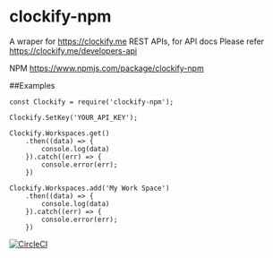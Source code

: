 # clockify-npm
A wraper for  https://clockify.me REST APIs, for API docs Please refer https://clockify.me/developers-api

NPM https://www.npmjs.com/package/clockify-npm


##Examples
```
const Clockify = require('clockify-npm');

Clockify.SetKey('YOUR_API_KEY');

Clockify.Workspaces.get()
    .then((data) => {
        console.log(data)
    }).catch((err) => {
        console.error(err);
    })

Clockify.Workspaces.add('My Work Space')
    .then((data) => {
        console.log(data)
    }).catch((err) => {
        console.error(err);
    })
```

[![CircleCI](https://circleci.com/gh/sinumohan/clockify-npm/tree/master.svg?style=svg)](https://circleci.com/gh/sinumohan/clockify-npm/tree/master)